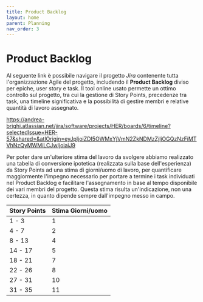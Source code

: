 ```yaml
---
title: Product Backlog
layout: home
parent: Planning
nav_order: 3
---
```


# Product Backlog

Al seguente link è possibile navigare il progetto <i> Jira </i> contenente tutta l'organizzazione Agile del progetto, includendo il <b> Product Backlog </b> diviso per epiche, user story e task. Il tool online usato permette un ottimo controllo sul progetto, tra cui la gestione di Story Points, precedenze tra task, una timeline significativa e la possibilità di gestire membri e relative quantità di lavoro assegnato.

<a> https://andrea-brighi.atlassian.net/jira/software/projects/HER/boards/6/timeline?selectedIssue=HER-57&shared=&atlOrigin=eyJpIjoiZDI5OWMxYjVmN2ZkNDMzZjljOGQzNzFiMTVhNzQyMWMiLCJwIjoiaiJ9 </a>

Per poter dare un'ulteriore stima del lavoro da svolgere abbiamo realizzato una tabella di conversione ipotetica (realizzata sulla base dell'esperienza) da Story Points ad una stima di giorni/uomo di lavoro, per quantificare maggiormente l'impegno necessario per portare a termine i task individuati nel Product Backlog e facilitare l'assegnamento in base al tempo disponibile dei vari membri del progetto. Questa stima risulta un'indicazione, non una certezza, in quanto dipende sempre dall'impegno messo in campo.
<center>

| Story Points  | Stima Giorni/uomo  |
|:-------------|:------------------|
| 1 - 3  |  1 |
| 4 - 7  |  2 |
| 8 - 13  | 4  |
| 14 - 17  |  5 |
| 18 - 21  | 7  |
| 22 - 26  | 8  |
| 27 - 31  | 10  |
| 31 - 35  | 11  |

</center>